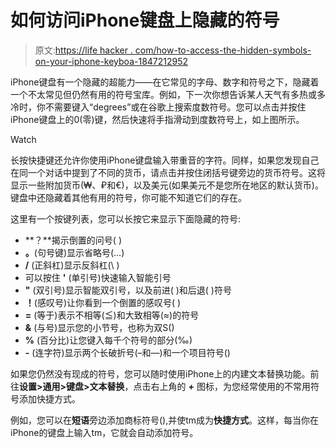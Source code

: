 # 如何访问iPhone键盘上隐藏的符号

> 原文:[https://life hacker . com/how-to-access-the-hidden-symbols-on-your-iphone-keyboa-1847212952](https://lifehacker.com/how-to-access-the-hidden-symbols-on-your-iphones-keyboa-1847212952)

iPhone键盘有一个隐藏的超能力——在它常见的字母、数字和符号之下，隐藏着一个不太常见但仍然有用的符号宝库。例如，下一次你想告诉某人天气有多热或多冷时，你不需要键入“degrees”或在谷歌上搜索度数符号。您可以点击并按住iPhone键盘上的0(零)键，然后快速将手指滑动到度数符号上，如上图所示。

Watch

长按快捷键还允许你使用iPhone键盘输入带重音的字符。同样，如果您发现自己在同一个对话中提到了不同的货币，请点击并按住闭括号键旁边的货币符号。这将显示一些附加货币(₩、₽和€)，以及美元(如果美元不是您所在地区的默认货币)。键盘中还隐藏着其他有用的符号，你可能不知道它们的存在。

这里有一个按键列表，您可以长按它来显示下面隐藏的符号:

*   **？**揭示倒置的问号( )
*   **。**(句号键)显示省略号(…)
*   **/** (正斜杠)显示反斜杠(\ )
*   可以按住 **'** (单引号)快速输入智能引号
*   **"** (双引号)显示智能双引号，以及前进( )和后退( )符号
*   **！**(感叹号)让你看到一个倒置的感叹号( )
*   **=** (等于)表示不相等(≦)和大致相等(≈)的符号
*   **&** (与号)显示您的小节号，也称为双S()
*   **%** (百分比)让您键入每千个符号的部分(‰)
*   **-** (连字符)显示两个长破折号(–和—)和一个项目符号()

如果您仍然没有现成的符号，您可以随时使用iPhone上的内建文本替换功能。前往**设置>通用>键盘>文本替换**，点击右上角的 **+** 图标，为您经常使用的不常用符号添加快捷方式。

例如，您可以在**短语**旁边添加商标符号(),并使tm成为**快捷方式**。这样，每当你在iPhone的键盘上输入tm，它就会自动添加符号。